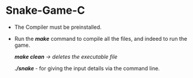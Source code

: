 # Snake-Game-C

* The Compiler must be preinstalled. 

* Run the ***make*** command to compile all the files, and indeed to run the game. 

  ***make clean** -> deletes the executable file*

  ***./snake <snake row> <snake column> <snake size>*** - for giving the input details via the command line.

  
